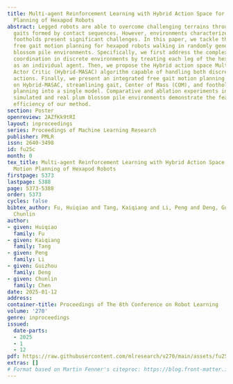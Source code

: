 ```yaml
---
title: Multi-agent Reinforcement Learning with Hybrid Action Space for Free Gait Motion
  Planning of Hexapod Robots
abstract: Legged robots are able to overcome challenging terrains through diverse
  gaits formed by contact sequences. However, environments characterized by discrete
  footholds present significant challenges. In this paper, we tackle the problem of
  free gait motion planning for hexapod robots walking in randomly generated plum
  blossom pile environments. Specifically, we first address the complexity of multi-leg
  coordination in discrete environments by treating each leg of the hexapod robot
  as an individual agent. Then, we propose the Hybrid action space Multi-Agent Soft
  Actor Critic (Hybrid-MASAC) algorithm capable of handling both discrete and continuous
  actions. Finally, we present an integrated free gait motion planning method based
  on Hybrid-MASAC, streamlining gait, Center of Mass (COM), and foothold sequences
  planning into a single model. Comparative and ablation experiments in both of the
  simulated and real plum blossom pile environments demonstrate the feasibility and
  efficiency of our method.
section: Poster
openreview: 2AZfKk9tRI
layout: inproceedings
series: Proceedings of Machine Learning Research
publisher: PMLR
issn: 2640-3498
id: fu25c
month: 0
tex_title: Multi-agent Reinforcement Learning with Hybrid Action Space for Free Gait
  Motion Planning of Hexapod Robots
firstpage: 5373
lastpage: 5388
page: 5373-5388
order: 5373
cycles: false
bibtex_author: Fu, Huiqiao and Tang, Kaiqiang and Li, Peng and Deng, Guizhou and Chen,
  Chunlin
author:
- given: Huiqiao
  family: Fu
- given: Kaiqiang
  family: Tang
- given: Peng
  family: Li
- given: Guizhou
  family: Deng
- given: Chunlin
  family: Chen
date: 2025-01-12
address:
container-title: Proceedings of The 8th Conference on Robot Learning
volume: '270'
genre: inproceedings
issued:
  date-parts:
  - 2025
  - 1
  - 12
pdf: https://raw.githubusercontent.com/mlresearch/v270/main/assets/fu25c/fu25c.pdf
extras: []
# Format based on Martin Fenner's citeproc: https://blog.front-matter.io/posts/citeproc-yaml-for-bibliographies/
---
```

